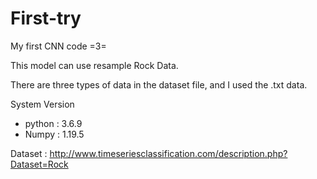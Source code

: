 # First-try
My first CNN code =3=

This model can use resample Rock Data.

There are three types of data in the dataset file, and I used the .txt data.

System Version
 - python : 3.6.9
 - Numpy  : 1.19.5
 
 Dataset : http://www.timeseriesclassification.com/description.php?Dataset=Rock
